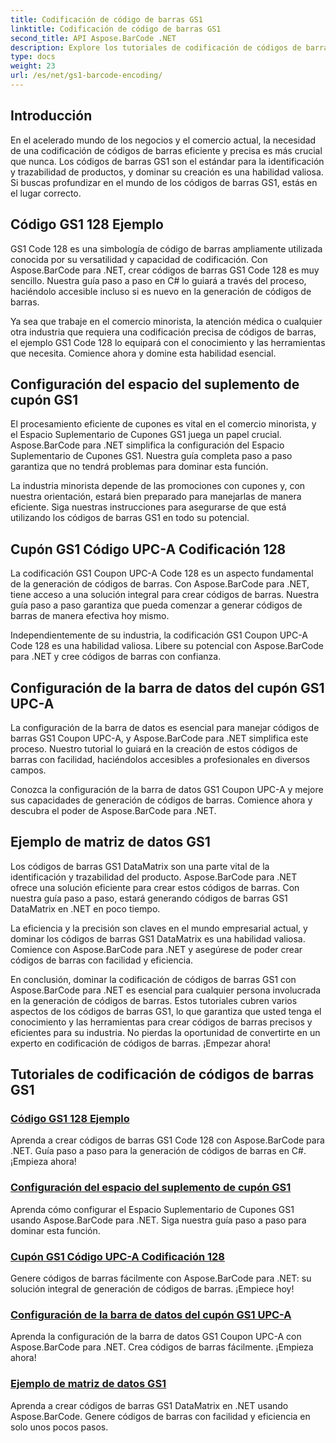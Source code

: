 ```yaml
---
title: Codificación de código de barras GS1
linktitle: Codificación de código de barras GS1
second_title: API Aspose.BarCode .NET
description: Explore los tutoriales de codificación de códigos de barras GS1 para Aspose.BarCode en .NET. Cree códigos de barras GS1 Code 128, UPC-A y DataMatrix con facilidad. ¡Empieza ahora!
type: docs
weight: 23
url: /es/net/gs1-barcode-encoding/
---
```


## Introducción
En el acelerado mundo de los negocios y el comercio actual, la necesidad de una codificación de códigos de barras eficiente y precisa es más crucial que nunca. Los códigos de barras GS1 son el estándar para la identificación y trazabilidad de productos, y dominar su creación es una habilidad valiosa. Si buscas profundizar en el mundo de los códigos de barras GS1, estás en el lugar correcto.

## Código GS1 128 Ejemplo

GS1 Code 128 es una simbología de código de barras ampliamente utilizada conocida por su versatilidad y capacidad de codificación. Con Aspose.BarCode para .NET, crear códigos de barras GS1 Code 128 es muy sencillo. Nuestra guía paso a paso en C# lo guiará a través del proceso, haciéndolo accesible incluso si es nuevo en la generación de códigos de barras.

Ya sea que trabaje en el comercio minorista, la atención médica o cualquier otra industria que requiera una codificación precisa de códigos de barras, el ejemplo GS1 Code 128 lo equipará con el conocimiento y las herramientas que necesita. Comience ahora y domine esta habilidad esencial.

## Configuración del espacio del suplemento de cupón GS1

El procesamiento eficiente de cupones es vital en el comercio minorista, y el Espacio Suplementario de Cupones GS1 juega un papel crucial. Aspose.BarCode para .NET simplifica la configuración del Espacio Suplementario de Cupones GS1. Nuestra guía completa paso a paso garantiza que no tendrá problemas para dominar esta función.

La industria minorista depende de las promociones con cupones y, con nuestra orientación, estará bien preparado para manejarlas de manera eficiente. Siga nuestras instrucciones para asegurarse de que está utilizando los códigos de barras GS1 en todo su potencial.

## Cupón GS1 Código UPC-A Codificación 128

La codificación GS1 Coupon UPC-A Code 128 es un aspecto fundamental de la generación de códigos de barras. Con Aspose.BarCode para .NET, tiene acceso a una solución integral para crear códigos de barras. Nuestra guía paso a paso garantiza que pueda comenzar a generar códigos de barras de manera efectiva hoy mismo.

Independientemente de su industria, la codificación GS1 Coupon UPC-A Code 128 es una habilidad valiosa. Libere su potencial con Aspose.BarCode para .NET y cree códigos de barras con confianza.

## Configuración de la barra de datos del cupón GS1 UPC-A

La configuración de la barra de datos es esencial para manejar códigos de barras GS1 Coupon UPC-A, y Aspose.BarCode para .NET simplifica este proceso. Nuestro tutorial lo guiará en la creación de estos códigos de barras con facilidad, haciéndolos accesibles a profesionales en diversos campos.

Conozca la configuración de la barra de datos GS1 Coupon UPC-A y mejore sus capacidades de generación de códigos de barras. Comience ahora y descubra el poder de Aspose.BarCode para .NET.

## Ejemplo de matriz de datos GS1

Los códigos de barras GS1 DataMatrix son una parte vital de la identificación y trazabilidad del producto. Aspose.BarCode para .NET ofrece una solución eficiente para crear estos códigos de barras. Con nuestra guía paso a paso, estará generando códigos de barras GS1 DataMatrix en .NET en poco tiempo.

La eficiencia y la precisión son claves en el mundo empresarial actual, y dominar los códigos de barras GS1 DataMatrix es una habilidad valiosa. Comience con Aspose.BarCode para .NET y asegúrese de poder crear códigos de barras con facilidad y eficiencia.

En conclusión, dominar la codificación de códigos de barras GS1 con Aspose.BarCode para .NET es esencial para cualquier persona involucrada en la generación de códigos de barras. Estos tutoriales cubren varios aspectos de los códigos de barras GS1, lo que garantiza que usted tenga el conocimiento y las herramientas para crear códigos de barras precisos y eficientes para su industria. No pierdas la oportunidad de convertirte en un experto en codificación de códigos de barras. ¡Empezar ahora!
## Tutoriales de codificación de códigos de barras GS1
### [Código GS1 128 Ejemplo](./gs1-code-128-example/)
Aprenda a crear códigos de barras GS1 Code 128 con Aspose.BarCode para .NET. Guía paso a paso para la generación de códigos de barras en C#. ¡Empieza ahora!
### [Configuración del espacio del suplemento de cupón GS1](./gs1-coupon-supplement-space-configuration/)
Aprenda cómo configurar el Espacio Suplementario de Cupones GS1 usando Aspose.BarCode para .NET. Siga nuestra guía paso a paso para dominar esta función.
### [Cupón GS1 Código UPC-A Codificación 128](./gs1-coupon-upc-a-code-128-encoding/)
Genere códigos de barras fácilmente con Aspose.BarCode para .NET: su solución integral de generación de códigos de barras. ¡Empiece hoy!
### [Configuración de la barra de datos del cupón GS1 UPC-A](./gs1-coupon-upc-a-databar-configuration/)
Aprenda la configuración de la barra de datos GS1 Coupon UPC-A con Aspose.BarCode para .NET. Crea códigos de barras fácilmente. ¡Empieza ahora!
### [Ejemplo de matriz de datos GS1](./gs1-datamatrix-example/)
Aprenda a crear códigos de barras GS1 DataMatrix en .NET usando Aspose.BarCode. Genere códigos de barras con facilidad y eficiencia en solo unos pocos pasos.